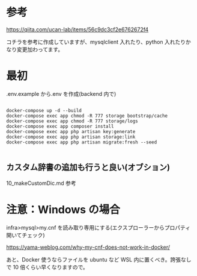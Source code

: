 # 参考

https://qiita.com/ucan-lab/items/56c9dc3cf2e6762672f4

コチラを参考に作成していますが、mysqlclient 入れたり、python 入れたりかなり変更加わってます。

# 最初

.env.example から.env を作成(backend 内で)

```

docker-compose up -d --build
docker-compose exec app chmod -R 777 storage bootstrap/cache
docker-compose exec app chmod -R 777 storage/logs
docker-compose exec app composer install
docker-compose exec app php artisan key:generate
docker-compose exec app php artisan storage:link
docker-compose exec app php artisan migrate:fresh --seed


```

## カスタム辞書の追加も行うと良い(オブション)

10_makeCustomDic.md 参考

# 注意：Windows の場合

infra>mysql>my.cnf を読み取り専用にする(エクスプローラーからプロパティ開いてチェック)

https://yama-weblog.com/why-my-cnf-does-not-work-in-docker/

あと、Docker 使うならファイルを ubuntu など WSL 内に置くべき。誇張なしで 10 倍くらい早くなりますので。
